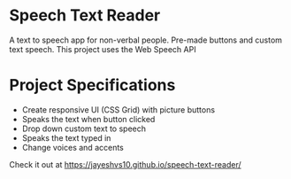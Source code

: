 # Speech Text Reader

A text to speech app for non-verbal people. Pre-made buttons and custom text speech. This project uses the Web Speech API

# Project Specifications

- Create responsive UI (CSS Grid) with picture buttons
- Speaks the text when button clicked
- Drop down custom text to speech
- Speaks the text typed in
- Change voices and accents

Check it out at https://jayeshvs10.github.io/speech-text-reader/
